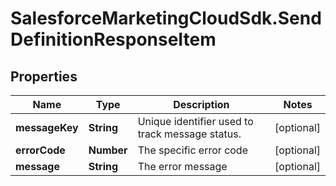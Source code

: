 # SalesforceMarketingCloudSdk.SendDefinitionResponseItem

## Properties
Name | Type | Description | Notes
------------ | ------------- | ------------- | -------------
**messageKey** | **String** | Unique identifier used to track message status. | [optional] 
**errorCode** | **Number** | The specific error code | [optional] 
**message** | **String** | The error message | [optional] 


